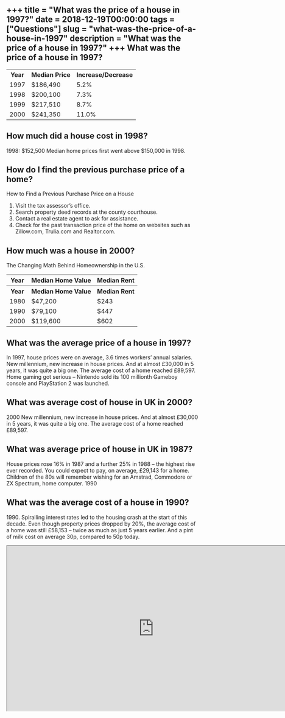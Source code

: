 +++
title = "What was the price of a house in 1997?"
date = 2018-12-19T00:00:00
tags = ["Questions"]
slug = "what-was-the-price-of-a-house-in-1997"
description = "What was the price of a house in 1997?"
+++
What was the price of a house in 1997?
--------------------------------------

<table><tr><th>Year</th><th>Median Price</th><th>Increase/Decrease</th></tr><tr><td>1997</td><td>$186,490</td><td>5.2%</td></tr><tr><td>1998</td><td>$200,100</td><td>7.3%</td></tr><tr><td>1999</td><td>$217,510</td><td>8.7%</td></tr><tr><td>2000</td><td>$241,350</td><td>11.0%</td></tr></table>

How much did a house cost in 1998?
----------------------------------

1998: $152,500 Median home prices first went above $150,000 in 1998.

How do I find the previous purchase price of a home?
----------------------------------------------------

How to Find a Previous Purchase Price on a House

1. Visit the tax assessor’s office.
2. Search property deed records at the county courthouse.
3. Contact a real estate agent to ask for assistance.
4. Check for the past transaction price of the home on websites such as Zillow.com, Trulia.com and Realtor.com.

How much was a house in 2000?
-----------------------------

The Changing Math Behind Homeownership in the U.S.

<table><tr><th>Year</th><th>Median Home Value</th><th>Median Rent</th></tr><tr><th>Year</th><th>Median Home Value</th><th>Median Rent</th></tr><tr><td>1980</td><td>$47,200</td><td>$243</td></tr><tr><td>1990</td><td>$79,100</td><td>$447</td></tr><tr><td>2000</td><td>$119,600</td><td>$602</td></tr></table>

What was the average price of a house in 1997?
----------------------------------------------

In 1997, house prices were on average, 3.6 times workers’ annual salaries. New millennium, new increase in house prices. And at almost £30,000 in 5 years, it was quite a big one. The average cost of a home reached £89,597. Home gaming got serious – Nintendo sold its 100 millionth Gameboy console and PlayStation 2 was launched.

What was average cost of house in UK in 2000?
---------------------------------------------

2000 New millennium, new increase in house prices. And at almost £30,000 in 5 years, it was quite a big one. The average cost of a home reached £89,597.

What was average price of house in UK in 1987?
----------------------------------------------

House prices rose 16% in 1987 and a further 25% in 1988 – the highest rise ever recorded. You could expect to pay, on average, £29,143 for a home. Children of the 80s will remember wishing for an Amstrad, Commodore or ZX Spectrum, home computer. 1990

What was the average cost of a house in 1990?
---------------------------------------------

1990\. Spiralling interest rates led to the housing crash at the start of this decade. Even though property prices dropped by 20%, the average cost of a home was still £58,153 – twice as much as just 5 years earlier. And a pint of milk cost on average 30p, compared to 50p today.

<iframe allow="accelerometer; autoplay; clipboard-write; encrypted-media; gyroscope; picture-in-picture" allowfullscreen="" class="__youtube_prefs__  epyt-is-override  no-lazyload" data-no-lazy="1" data-origheight="433" data-origwidth="770" data-skipgform_ajax_framebjll="" height="433" id="_ytid_64056" loading="lazy" src="https://www.youtube.com/embed/g5bDXoew3a0?enablejsapi=1&autoplay=0&cc_load_policy=0&cc_lang_pref=&iv_load_policy=1&loop=0&modestbranding=0&rel=1&fs=1&playsinline=0&autohide=2&theme=dark&color=red&controls=1&" title="YouTube player" width="770"></iframe>